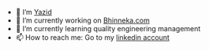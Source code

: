 - 👋 I’m [Yazid](https://github.com/yazidisme)
- 🔭 I’m currently working on [Bhinneka.com](https://www.bhinneka.com/)
- 🌱 I’m currently learning quality engineering management
- 📫 How to reach me: Go to my [linkedin account](https://www.linkedin.com/in/muhammadyazid26/)

<!--
**yazidisme/yazidisme** is a ✨ _special_ ✨ repository because its `README.md` (this file) appears on your GitHub profile.
You can click the Preview link to take a look at your changes.
-->
